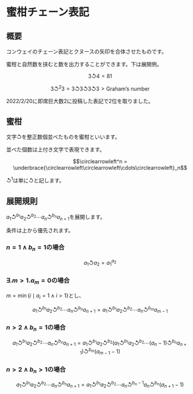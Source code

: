 # 蜜柑チェーン表記

## 概要

コンウェイのチェーン表記とクヌースの矢印を合体させたものです。

蜜柑と自然数を挟むと数を出力することができます。下は展開例。

$$3\circlearrowleft 4 = 81$$

$$3\circlearrowleft^2 3 = 3\circlearrowleft 3\circlearrowleft 3\circlearrowleft 3 \gt \text{Graham's number}$$

2022/2/20に即席巨大数2に投稿した表記で2位を取りました。

## 蜜柑

文字$\circlearrowleft$を整正数個並べたものを蜜柑といいます。

並べた個数は上付き文字で表現できます。

$$\circlearrowleft^n = \underbrace{\circlearrowleft\circlearrowleft\cdots\circlearrowleft}_n$$

$\circlearrowleft^1$は単に$\circlearrowleft$と記します。

## 展開規則

$a_1 \circlearrowleft^{b_1}a_2 \circlearrowleft^{b_2} \cdots a_{n} \circlearrowleft^{b_n} a_{n+1}$を展開します。

条件は上から優先されます。

### $n=1\land b_n = 1$の場合

$$a_1\circlearrowleft a_2 = a_1^{a_2}$$

### $\exists. m \gt 1.a_m = 0$の場合

$m = \min\{i \mid a_i = 1 \land i \gt 1\}$とし、

$$a_1 \circlearrowleft^{b_1}a_2 \circlearrowleft^{b_2} \cdots a_{n} \circlearrowleft^{b_n} a_{n+1} = a_1 \circlearrowleft^{b_1}a_2 \circlearrowleft^{b_2} \cdots a_{n} \circlearrowleft^{b_m} a_{m-1}$$

### $n\gt2\land b_n = 1$の場合

$$a_1 \circlearrowleft^{b_1}a_2 \circlearrowleft^{b_2} \cdots a_{n} \circlearrowleft^{b_n} a_{n+1} = a_1 \circlearrowleft^{b_1}a_2 \circlearrowleft^{b_2} (a_1 \circlearrowleft^{b_1}a_2 \circlearrowleft^{b_2} \cdots( a_{n}-1) \circlearrowleft^{b_n} a_{n+1}) \circlearrowleft^{b_m} (a_{m-1}-1)$$

### $n\gt2\land b_n \gt 1$の場合

$$a_1 \circlearrowleft^{b_1}a_2 \circlearrowleft^{b_2} \cdots a_{n} \circlearrowleft^{b_n} a_{n+1} = a_1 \circlearrowleft^{b_1}a_2 \circlearrowleft^{b_2} \cdots a_{n} \circlearrowleft^{b_n-1} a_{n} \circlearrowleft^{b_n} (a_{n+1}-1) $$
